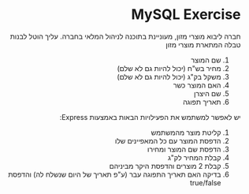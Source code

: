 <div style="direction: rtl">
<h1>MySQL Exercise</h1>
<p>
חברה ליבוא מוצרי מזון, מעוניינת בתוכנה לניהול המלאי בחברה. עליך הוטל לבנות טבלה המתארת מוצרי מזון
</p><p>
<ol>
<li>שם המוצר</li>
<li>מחיר בש"ח (יכול להיות גם לא שלם)</li>
<li>משקל בק"ג (יכול להיות גם לא שלם)</li>
<li>האם המוצר כשר </li>
<li>שם היצרן</li>
<li>תאריך תפוגה </li>
</ol>
</p><p>
יש לאפשר למשתמש את הפעילויות הבאות באמצעות Express:
</p><p>
<ol>
<li>קליטת מוצר מהמשתמש </li>
<li>הדפסת המוצר עם כל המאפיינים שלו</li>
<li>הדפסת שם המוצר ומחירו</li>
<li>קבלת המחיר לק"ג</li>
<li>
קבלת 2 מוצרים והדפסת היקר מביניהם
</li>
<li>
בדיקה האם תאריך התפוגה עבר (ע"פ תאריך של היום שנשלח לה) והדפסת true/false
</li>
</ol>
</p>
</div>